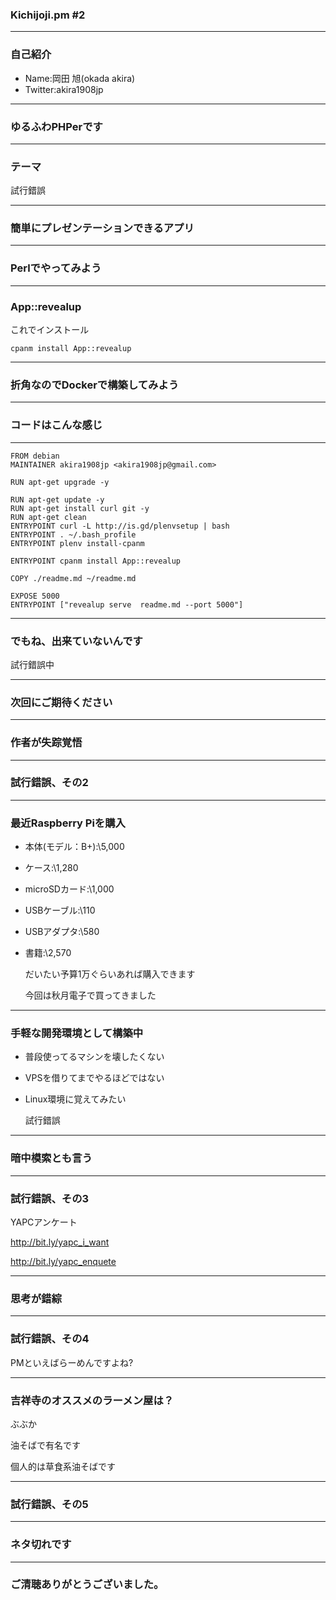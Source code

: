 ### Kichijoji.pm #2

---

### 自己紹介

* Name:岡田 旭(okada akira)
* Twitter:akira1908jp

---

### ゆるふわPHPerです

--- 

### テーマ

試行錯誤

---

### 簡単にプレゼンテーションできるアプリ

---

### Perlでやってみよう

--- 
### App::revealup

これでインストール
```
cpanm install App::revealup
```


---

### 折角なのでDockerで構築してみよう

---

### コードはこんな感じ 

___

```
FROM debian
MAINTAINER akira1908jp <akira1908jp@gmail.com>

RUN apt-get upgrade -y

RUN apt-get update -y
RUN apt-get install curl git -y
RUN apt-get clean
ENTRYPOINT curl -L http://is.gd/plenvsetup | bash
ENTRYPOINT . ~/.bash_profile
ENTRYPOINT plenv install-cpanm

ENTRYPOINT cpanm install App::revealup

COPY ./readme.md ~/readme.md

EXPOSE 5000
ENTRYPOINT ["revealup serve  readme.md --port 5000"]
```
---

### でもね、出来ていないんです

試行錯誤中

---


### 次回にご期待ください

---

### 作者が失踪覚悟

---

### 試行錯誤、その2

---

### 最近Raspberry Piを購入

* 本体(モデル：B+):\\5,000
* ケース:\\1,280
* microSDカード:\\1,000
* USBケーブル:\\110
* USBアダプタ:\\580
* 書籍:\\2,570

  だいたい予算1万ぐらいあれば購入できます

  今回は秋月電子で買ってきました
---

### 手軽な開発環境として構築中

* 普段使ってるマシンを壊したくない
* VPSを借りてまでやるほどではない
* Linux環境に覚えてみたい

  試行錯誤

---

### 暗中模索とも言う

---


### 試行錯誤、その3

  YAPCアンケート

  http://bit.ly/yapc_i_want

  http://bit.ly/yapc_enquete   
 
---

### 思考が錯綜

---

### 試行錯誤、その4

PMといえばらーめんですよね?

---


### 吉祥寺のオススメのラーメン屋は？

  ぶぶか

  油そばで有名です

  個人的は草食系油そばです


---


### 試行錯誤、その5


---


### ネタ切れです

---


### ご清聴ありがとうございました。 

